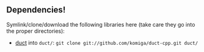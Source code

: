 
## Dependencies!

Symlink/clone/download the following libraries here (take care they go into the proper directories):

* [duct](/komiga/duct-cpp) into `duct/`: `git clone git://github.com/komiga/duct-cpp.git duct/`
